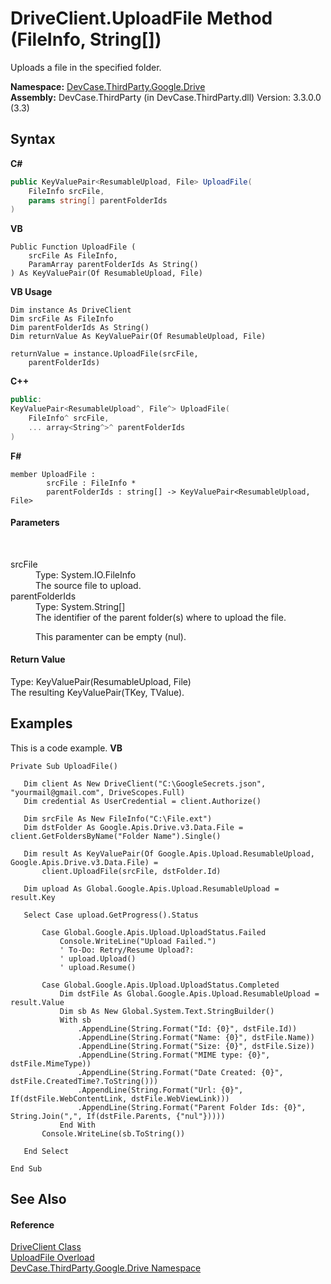 # DriveClient.UploadFile Method (FileInfo, String[])
 

Uploads a file in the specified folder.

**Namespace:**&nbsp;<a href="N_DevCase_ThirdParty_Google_Drive">DevCase.ThirdParty.Google.Drive</a><br />**Assembly:**&nbsp;DevCase.ThirdParty (in DevCase.ThirdParty.dll) Version: 3.3.0.0 (3.3)

## Syntax

**C#**<br />
``` C#
public KeyValuePair<ResumableUpload, File> UploadFile(
	FileInfo srcFile,
	params string[] parentFolderIds
)
```

**VB**<br />
``` VB
Public Function UploadFile ( 
	srcFile As FileInfo,
	ParamArray parentFolderIds As String()
) As KeyValuePair(Of ResumableUpload, File)
```

**VB Usage**<br />
``` VB Usage
Dim instance As DriveClient
Dim srcFile As FileInfo
Dim parentFolderIds As String()
Dim returnValue As KeyValuePair(Of ResumableUpload, File)

returnValue = instance.UploadFile(srcFile, 
	parentFolderIds)
```

**C++**<br />
``` C++
public:
KeyValuePair<ResumableUpload^, File^> UploadFile(
	FileInfo^ srcFile, 
	... array<String^>^ parentFolderIds
)
```

**F#**<br />
``` F#
member UploadFile : 
        srcFile : FileInfo * 
        parentFolderIds : string[] -> KeyValuePair<ResumableUpload, File> 

```


#### Parameters
&nbsp;<dl><dt>srcFile</dt><dd>Type: System.IO.FileInfo<br />The source file to upload.</dd><dt>parentFolderIds</dt><dd>Type: System.String[]<br />The identifier of the parent folder(s) where to upload the file. 

 This paramenter can be empty (nul).</dd></dl>

#### Return Value
Type: KeyValuePair(ResumableUpload, File)<br />The resulting KeyValuePair(TKey, TValue).

## Examples
This is a code example. 
**VB**<br />
``` VB
Private Sub UploadFile()

   Dim client As New DriveClient("C:\GoogleSecrets.json", "yourmail@gmail.com", DriveScopes.Full)
   Dim credential As UserCredential = client.Authorize()

   Dim srcFile As New FileInfo("C:\File.ext")
   Dim dstFolder As Google.Apis.Drive.v3.Data.File = client.GetFoldersByName("Folder Name").Single()

   Dim result As KeyValuePair(Of Google.Apis.Upload.ResumableUpload, Google.Apis.Drive.v3.Data.File) =
       client.UploadFile(srcFile, dstFolder.Id)

   Dim upload As Global.Google.Apis.Upload.ResumableUpload = result.Key

   Select Case upload.GetProgress().Status

       Case Global.Google.Apis.Upload.UploadStatus.Failed
           Console.WriteLine("Upload Failed.")
           ' To-Do: Retry/Resume Upload?:
           ' upload.Upload()
           ' upload.Resume()

       Case Global.Google.Apis.Upload.UploadStatus.Completed
           Dim dstFile As Global.Google.Apis.Upload.ResumableUpload = result.Value
           Dim sb As New Global.System.Text.StringBuilder()
           With sb
               .AppendLine(String.Format("Id: {0}", dstFile.Id))
               .AppendLine(String.Format("Name: {0}", dstFile.Name))
               .AppendLine(String.Format("Size: {0}", dstFile.Size))
               .AppendLine(String.Format("MIME type: {0}", dstFile.MimeType))
               .AppendLine(String.Format("Date Created: {0}", dstFile.CreatedTime?.ToString()))
               .AppendLine(String.Format("Url: {0}", If(dstFile.WebContentLink, dstFile.WebViewLink)))
               .AppendLine(String.Format("Parent Folder Ids: {0}", String.Join(",", If(dstFile.Parents, {"nul"}))))
           End With
       Console.WriteLine(sb.ToString())

   End Select

End Sub
```


## See Also


#### Reference
<a href="T_DevCase_ThirdParty_Google_Drive_DriveClient">DriveClient Class</a><br /><a href="Overload_DevCase_ThirdParty_Google_Drive_DriveClient_UploadFile">UploadFile Overload</a><br /><a href="N_DevCase_ThirdParty_Google_Drive">DevCase.ThirdParty.Google.Drive Namespace</a><br />